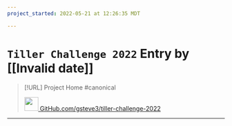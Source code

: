```yaml
---
project_started: 2022-05-21 at 12:26:35 MDT

---
```


# `Tiller Challenge 2022` Entry by [[Invalid date]]



> [!URL] Project Home #canonical
> 
> [<img src="https://github.com/favicon.ico" width="32" height="32" > GitHub.com/gsteve3/tiller-challenge-2022](https://github.com/gsteve3/tiller-challenge-2022)
> 

---




